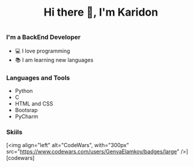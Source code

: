 <h1 align="center">Hi there 👋, I'm Karidon<h1>

### I'm a BackEnd Developer
* 💻 I love programming
* 📚 I am learning new languages


### Languages and Tools
* Python
* C
* HTML and CSS
* Bootsrap
* PyCharm

### Skiils
[<img align="left" alt="CodeWars", with="300px" src="https://www.codewars.com/users/GenyaElamkov/badges/large" />][codewars]
